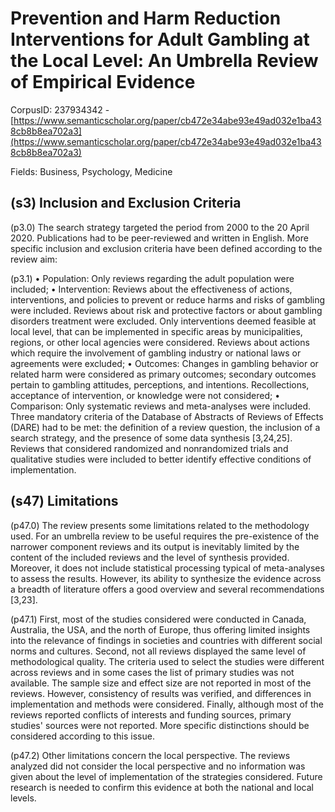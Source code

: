 # Prevention and Harm Reduction Interventions for Adult Gambling at the Local Level: An Umbrella Review of Empirical Evidence

CorpusID: 237934342 - [https://www.semanticscholar.org/paper/cb472e34abe93e49ad032e1ba438cb8b8ea702a3](https://www.semanticscholar.org/paper/cb472e34abe93e49ad032e1ba438cb8b8ea702a3)

Fields: Business, Psychology, Medicine

## (s3) Inclusion and Exclusion Criteria
(p3.0) The search strategy targeted the period from 2000 to the 20 April 2020. Publications had to be peer-reviewed and written in English. More specific inclusion and exclusion criteria have been defined according to the review aim:

(p3.1) • Population: Only reviews regarding the adult population were included; • Intervention: Reviews about the effectiveness of actions, interventions, and policies to prevent or reduce harms and risks of gambling were included. Reviews about risk and protective factors or about gambling disorders treatment were excluded. Only interventions deemed feasible at local level, that can be implemented in specific areas by municipalities, regions, or other local agencies were considered. Reviews about actions which require the involvement of gambling industry or national laws or agreements were excluded; • Outcomes: Changes in gambling behavior or related harm were considered as primary outcomes; secondary outcomes pertain to gambling attitudes, perceptions, and intentions. Recollections, acceptance of intervention, or knowledge were not considered; • Comparison: Only systematic reviews and meta-analyses were included. Three mandatory criteria of the Database of Abstracts of Reviews of Effects (DARE) had to be met: the definition of a review question, the inclusion of a search strategy, and the presence of some data synthesis [3,24,25]. Reviews that considered randomized and nonrandomized trials and qualitative studies were included to better identify effective conditions of implementation.
## (s47) Limitations
(p47.0) The review presents some limitations related to the methodology used. For an umbrella review to be useful requires the pre-existence of the narrower component reviews and its output is inevitably limited by the content of the included reviews and the level of synthesis provided. Moreover, it does not include statistical processing typical of meta-analyses to assess the results. However, its ability to synthesize the evidence across a breadth of literature offers a good overview and several recommendations [3,23].

(p47.1) First, most of the studies considered were conducted in Canada, Australia, the USA, and the north of Europe, thus offering limited insights into the relevance of findings in societies and countries with different social norms and cultures. Second, not all reviews displayed the same level of methodological quality. The criteria used to select the studies were different across reviews and in some cases the list of primary studies was not available. The sample size and effect size are not reported in most of the reviews. However, consistency of results was verified, and differences in implementation and methods were considered. Finally, although most of the reviews reported conflicts of interests and funding sources, primary studies' sources were not reported. More specific distinctions should be considered according to this issue.

(p47.2) Other limitations concern the local perspective. The reviews analyzed did not consider the local perspective and no information was given about the level of implementation of the strategies considered. Future research is needed to confirm this evidence at both the national and local levels.
